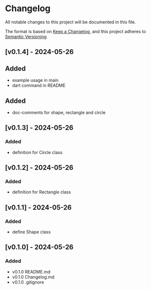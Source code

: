 # Changelog

All notable changes to this project will be documented in this file.

The format is based on [Keep a Changelog](https://keepachangelog.com/en/1.1.0/),
and this project adheres to [Semantic Versioning](https://semver.org/spec/v2.0.0.html).

## [v0.1.4] - 2024-05-26

## Added

- example usage in main
- dart command in README

## Added

- doc-comments for shape, rectangle and circle

## [v0.1.3] - 2024-05-26

### Added

- definition for Circle class

## [v0.1.2] - 2024-05-26

### Added

- definition for Rectangle class

## [v0.1.1] - 2024-05-26

### Added

- define Shape class

## [v0.1.0] - 2024-05-26

### Added

- v0.1.0 README.md
- v0.1.0 Changelog.md
- v0.1.0 .gitignore
